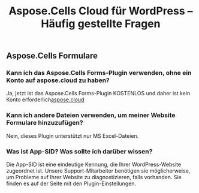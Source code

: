 ﻿---
title: Aspose.Cells Cloud für WordPress – Häufig gestellte Fragen
second_title: Aspose.Cells Cloud Documen
type: docs
url: /de/aspose-cells-cloud-for-wordpress-faqs/
description: Aspose.Cells Cloud unterstützt Excel zum Erstellen, Konvertieren, Zusammenführen, Aufteilen, Schützen, inneren Objektvorgang usw
weight: 40
---
## Aspose.Cells Formulare
### Kann ich das Aspose.Cells Forms-Plugin verwenden, ohne ein Konto auf aspose.cloud zu haben?
 Ja, jetzt ist das Aspose.Cells Forms-Plugin KOSTENLOS und daher ist kein Konto erforderlich[aspose.cloud](https://www.aspose.cloud/)
### Kann ich andere Dateien verwenden, um meiner Website Formulare hinzuzufügen?
Nein, dieses Plugin unterstützt nur MS Excel-Dateien.
### Was ist App-SID? Was sollte ich darüber wissen?
Die App-SID ist eine eindeutige Kennung, die Ihrer WordPress-Website zugeordnet ist. Unsere Support-Mitarbeiter benötigen sie möglicherweise, um Probleme auf Ihrer Website zu diagnostizieren, falls vorhanden. Sie finden es auf der Seite mit den Plugin-Einstellungen.
